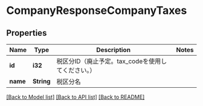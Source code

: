 # CompanyResponseCompanyTaxes

## Properties

Name | Type | Description | Notes
------------ | ------------- | ------------- | -------------
**id** | **i32** | 税区分ID（廃止予定。tax_codeを使用してください。） | 
**name** | **String** | 税区分名 | 

[[Back to Model list]](../README.md#documentation-for-models) [[Back to API list]](../README.md#documentation-for-api-endpoints) [[Back to README]](../README.md)



